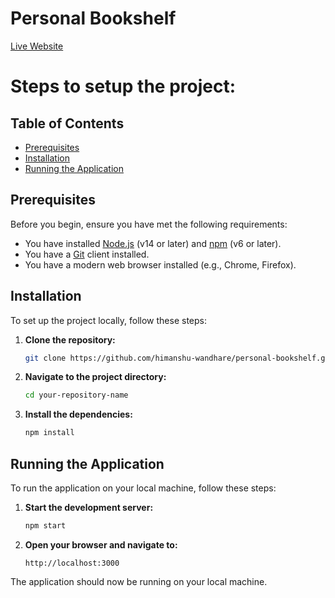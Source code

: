 # Personal Bookshelf

[Live Website](https://exquisite-gnome-0e71a3.netlify.app/)

# Steps to setup the project:

## Table of Contents

- [Prerequisites](#prerequisites)
- [Installation](#installation)
- [Running the Application](#running-the-application)

## Prerequisites

Before you begin, ensure you have met the following requirements:

- You have installed [Node.js](https://nodejs.org/) (v14 or later) and [npm](https://www.npmjs.com/) (v6 or later).
- You have a [Git](https://git-scm.com/) client installed.
- You have a modern web browser installed (e.g., Chrome, Firefox).

## Installation

To set up the project locally, follow these steps:

1. **Clone the repository:**

   ```bash
   git clone https://github.com/himanshu-wandhare/personal-bookshelf.git

   ```

2. **Navigate to the project directory:**

   ```bash
   cd your-repository-name

   ```

3. **Install the dependencies:**

   ```bash
   npm install
   ```

## Running the Application

To run the application on your local machine, follow these steps:

1. **Start the development server:**

   ```bash
   npm start

   ```

2. **Open your browser and navigate to:**

   ```
   http://localhost:3000

   ```

The application should now be running on your local machine.
